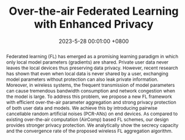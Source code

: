 ---
title:          "Over-the-air Federated Learning with Enhanced Privacy"
date:           2023-5-28 00:01:00 +0800
selected:       true
pub:            "IEEE International Conference on Communications (ICC)"
# pub_pre:        "Submitted to "
# pub_post:       'Under review.'
pub_last:       ' <span class="badge badge-pill badge-publication badge-success">Conference/span>'
pub_date:       "2023"
# semantic_scholar_id: 204e3073870fae3d05bcbc2f6a8e263d9b72e776  # use this to retrieve citation count
abstract: >-
  Federated learning (FL) has emerged as a promising learning paradigm in which only local model parameters (gradients) are shared. Private user data never leaves the local devices thus preserving data privacy. However, recent research has shown that even when local data is never shared by a user, exchanging model parameters without protection can also leak private information. Moreover, in wireless systems, the frequent transmission of model parameters can cause tremendous bandwidth consumption and network congestion when the model is large. To address this problem, we propose a new FL framework with efficient over-the-air parameter aggregation and strong privacy protection of both user data and models. We achieve this by introducing pairwise cancellable random artificial noises (PCR-ANs) on end devices. As compared to existing over-the-air computation (AirComp) based FL schemes, our design provides stronger privacy protection. We analytically show the secrecy capacity and the convergence rate of the proposed wireless FL aggregation algorithm.
cover:          /assets/images/covers/ICC2023.png
authors:
  - Xiaochan Xue#
  - Moh Khalid Hasan
  - Shucheng Yu#
  - Laxima Niure Kandel
  - Min Song
# * is equal contribution
links:
  Paper: https://ieeexplore.ieee.org/abstract/document/10278765/
  # Code: https://github.com/Luna-Xue
  # Unsplash: https://unsplash.com/photos/sliced-in-half-pineapple--_PLJZmHZzk

---